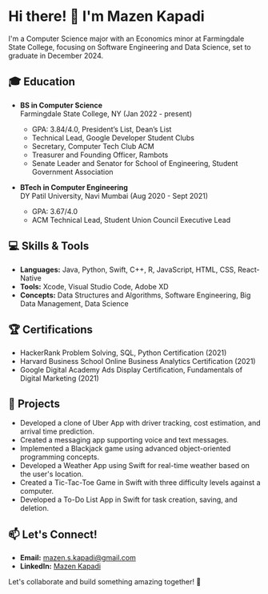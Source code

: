 # Hi there! 👋 I'm Mazen Kapadi

I'm a Computer Science major with an Economics minor at Farmingdale State College, focusing on Software Engineering and Data Science, set to graduate in December 2024.

## 🎓 Education

- **BS in Computer Science**  
  Farmingdale State College, NY (Jan 2022 - present)  
  - GPA: 3.84/4.0, President’s List, Dean’s List
  - Technical Lead, Google Developer Student Clubs
  - Secretary, Computer Tech Club ACM
  - Treasurer and Founding Officer, Rambots
  - Senate Leader and Senator for School of Engineering, Student Government Association

- **BTech in Computer Engineering**  
  DY Patil University, Navi Mumbai (Aug 2020 - Sept 2021)  
  - GPA: 3.67/4.0
  - ACM Technical Lead, Student Union Council Executive Lead

## 💻 Skills & Tools

- **Languages:** Java, Python, Swift, C++, R, JavaScript, HTML, CSS, React-Native
- **Tools:** Xcode, Visual Studio Code, Adobe XD
- **Concepts:** Data Structures and Algorithms, Software Engineering, Big Data Management, Data Science

## 🏆 Certifications

- HackerRank Problem Solving, SQL, Python Certification (2021)
- Harvard Business School Online Business Analytics Certification (2021)
- Google Digital Academy Ads Display Certification, Fundamentals of Digital Marketing (2021)

## 🚀 Projects

- Developed a clone of Uber App with driver tracking, cost estimation, and arrival time prediction.
- Created a messaging app supporting voice and text messages.
- Implemented a Blackjack game using advanced object-oriented programming concepts.
- Developed a Weather App using Swift for real-time weather based on the user's location.
- Created a Tic-Tac-Toe Game in Swift with three difficulty levels against a computer.
- Developed a To-Do List App in Swift for task creation, saving, and deletion.

## 📫 Let's Connect!

- **Email:** mazen.s.kapadi@gmail.com
- **LinkedIn:** [Mazen Kapadi](https://www.linkedin.com/in/mazenkapadi/)

Let's collaborate and build something amazing together! 🚀
